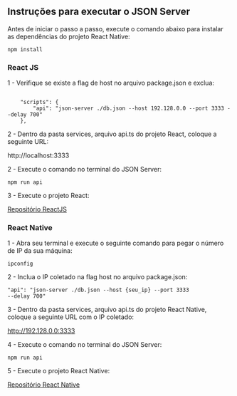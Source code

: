 ## Instruções para executar o JSON Server

Antes de iniciar o passo a passo, execute o comando abaixo para instalar as dependências do projeto React Native:

<code>npm install</code>

### React JS

1 - Verifique se existe a flag de host no arquivo package.json e exclua:

<code>
    "scripts": {
        "api": "json-server ./db.json --host 192.128.0.0 --port 3333 --delay 700"
    },
</code>

2 - Dentro da pasta services, arquivo api.ts do projeto React, coloque a seguinte URL:

http://localhost:3333

2 - Execute o comando no terminal do JSON Server:

<code>npm run api</code>

3 - Execute o projeto React:

[Repositório ReactJS](https://github.com/JA-Lourenco/myLessons-ReactJS)

### React Native

1 - Abra seu terminal e execute o seguinte comando para pegar o número de IP da sua máquina:

<code>ipconfig</code>

2 - Inclua o IP coletado na flag host no arquivo package.json:

<code>"api": "json-server ./db.json --host {seu_ip} --port 3333 --delay 700"</code>

3 - Dentro da pasta services, arquivo api.ts do projeto React Native, coloque a seguinte URL com o IP coletado:

http://192.128.0.0:3333

4 - Execute o comando no terminal do JSON Server:

<code>npm run api</code>


5 - Execute o projeto React Native:

[Repositório React Native](https://github.com/JA-Lourenco/myLessons-ReactNative)
